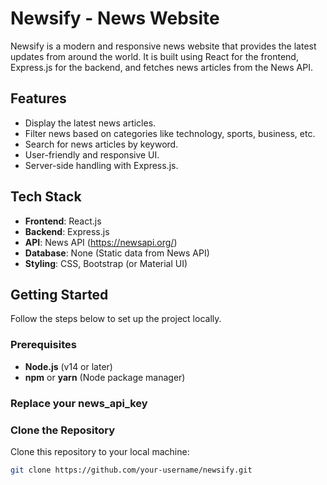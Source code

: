 # Newsify - News Website

Newsify is a modern and responsive news website that provides the latest updates from around the world. It is built using React for the frontend, Express.js for the backend, and fetches news articles from the News API.

## Features

- Display the latest news articles.
- Filter news based on categories like technology, sports, business, etc.
- Search for news articles by keyword.
- User-friendly and responsive UI.
- Server-side handling with Express.js.

## Tech Stack

- **Frontend**: React.js
- **Backend**: Express.js
- **API**: News API (https://newsapi.org/)
- **Database**: None (Static data from News API)
- **Styling**: CSS, Bootstrap (or Material UI)


## Getting Started

Follow the steps below to set up the project locally.

### Prerequisites

- **Node.js** (v14 or later)
- **npm** or **yarn** (Node package manager)

### Replace your news_api_key

### Clone the Repository

Clone this repository to your local machine:

```bash
git clone https://github.com/your-username/newsify.git
